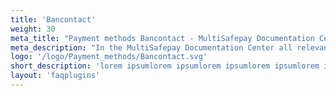 ```yaml
---
title: 'Bancontact'
weight: 30
meta_title: "Payment methods Bancontact - MultiSafepay Documentation Center"
meta_description: "In the MultiSafepay Documentation Center all relevant information regarding our Plugins and API. As well as Support pages for Payment Method, Tools and General Questions. You can also find the contact details of our Support Team and Integration Team."
logo: '/logo/Payment_methods/Bancontact.svg'
short_description: 'lorem ipsumlorem ipsumlorem ipsumlorem ipsumlorem ipsumlorem ipsumlorem ipsum'
layout: 'faqplugins'
---
```

